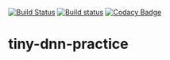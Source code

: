 [![Build Status](https://travis-ci.org/jslee02/tiny-dnn-practice.svg?branch=master)](https://travis-ci.org/jslee02/tiny-dnn-practice)
[![Build status](https://ci.appveyor.com/api/projects/status/3ch3vcnvljqy24dr/branch/master?svg=true)](https://ci.appveyor.com/project/jslee02/tiny-dnn-practice/branch/master)
[![Codacy Badge](https://api.codacy.com/project/badge/Grade/0998ba21b8804036ad22006d1eea5aa7)](https://www.codacy.com/app/jslee02/tiny-dnn-practice?utm_source=github.com&amp;utm_medium=referral&amp;utm_content=jslee02/tiny-dnn-practice&amp;utm_campaign=Badge_Grade)

# tiny-dnn-practice

